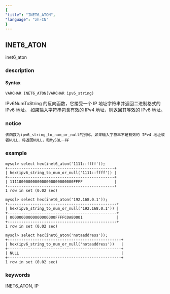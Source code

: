 ```yaml
---
{
"title": "INET6_ATON",
"language": "zh-CN"
}
---
```


<!-- 
Licensed to the Apache Software Foundation (ASF) under one
or more contributor license agreements.  See the NOTICE file
distributed with this work for additional information
regarding copyright ownership.  The ASF licenses this file
to you under the Apache License, Version 2.0 (the
"License"); you may not use this file except in compliance
with the License.  You may obtain a copy of the License at
  http://www.apache.org/licenses/LICENSE-2.0
Unless required by applicable law or agreed to in writing,
software distributed under the License is distributed on an
"AS IS" BASIS, WITHOUT WARRANTIES OR CONDITIONS OF ANY
KIND, either express or implied.  See the License for the
specific language governing permissions and limitations
under the License.
-->

## INET6_ATON

<version since="dev">

inet6_aton

</version>

### description

#### Syntax

`VARCHAR INET6_ATON(VARCHAR ipv6_string)`

IPv6NumToString 的反向函数，它接受一个 IP 地址字符串并返回二进制格式的 IPv6 地址。
如果输入字符串包含有效的 IPv4 地址，则返回其等效的 IPv6 地址。

### notice

`该函数为ipv6_string_to_num_or_null的别称。如果输入字符串不是有效的 IPv4 地址或者NULL，将返回NULL，和MySQL一样`

### example
```
mysql> select hex(inet6_aton('1111::ffff'));
+-----------------------------------------------+
| hex(ipv6_string_to_num_or_null('1111::ffff')) |
+-----------------------------------------------+
| 1111000000000000000000000000FFFF              |
+-----------------------------------------------+
1 row in set (0.02 sec)

mysql> select hex(inet6_aton('192.168.0.1'));
+------------------------------------------------+
| hex(ipv6_string_to_num_or_null('192.168.0.1')) |
+------------------------------------------------+
| 00000000000000000000FFFFC0A80001               |
+------------------------------------------------+
1 row in set (0.02 sec)

mysql> select hex(inet6_aton('notaaddress'));
+--------------------------------------------------+
| hex(ipv6_string_to_num_or_null('notaaddress'))   |
+--------------------------------------------------+
| NULL                                             |
+--------------------------------------------------+
1 row in set (0.02 sec)
```

### keywords

INET6_ATON, IP